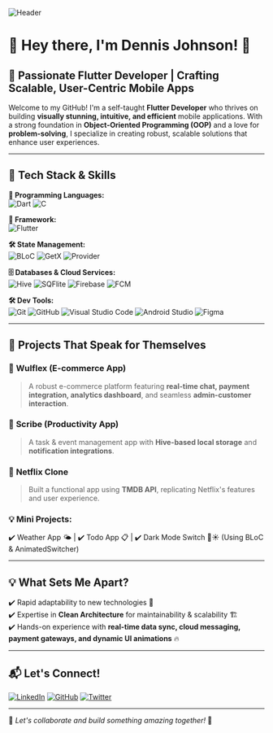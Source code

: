 ![Header](https://raw.githubusercontent.com/codex7teen/codex7teen/main/assets/banner.png)

# 👋 Hey there, I'm Dennis Johnson! 🚀

## 🌟 Passionate Flutter Developer | Crafting Scalable, User-Centric Mobile Apps

Welcome to my GitHub! I'm a self-taught **Flutter Developer** who thrives on building **visually stunning, intuitive, and efficient** mobile applications. With a strong foundation in **Object-Oriented Programming (OOP)** and a love for **problem-solving**, I specialize in creating robust, scalable solutions that enhance user experiences.

---

## 🔧 Tech Stack & Skills

**🚀 Programming Languages:**  
![Dart](https://img.shields.io/badge/Dart-0175C2?style=for-the-badge&logo=dart&logoColor=white) ![C](https://img.shields.io/badge/C-00599C?style=for-the-badge&logo=c&logoColor=white)

**📱 Framework:**  
![Flutter](https://img.shields.io/badge/Flutter-02569B?style=for-the-badge&logo=flutter&logoColor=white)

**🛠️ State Management:**  
![BLoC](https://img.shields.io/badge/BLoC-41C1F3?style=for-the-badge) ![GetX](https://img.shields.io/badge/GetX-FFDD00?style=for-the-badge) ![Provider](https://img.shields.io/badge/Provider-FF6D00?style=for-the-badge)

**🗄️ Databases & Cloud Services:**  
![Hive](https://img.shields.io/badge/Hive-FF6F00?style=for-the-badge) ![SQFlite](https://img.shields.io/badge/SQFlite-003B57?style=for-the-badge) ![Firebase](https://img.shields.io/badge/Firebase-FFCA28?style=for-the-badge) ![FCM](https://img.shields.io/badge/FCM-FF5722?style=for-the-badge)

**🛠 Dev Tools:**  
![Git](https://img.shields.io/badge/Git-F05032?style=for-the-badge&logo=git&logoColor=white) ![GitHub](https://img.shields.io/badge/GitHub-181717?style=for-the-badge&logo=github&logoColor=white) ![Visual Studio Code](https://img.shields.io/badge/VS%20Code-007ACC?style=for-the-badge&logo=visual-studio-code&logoColor=white) ![Android Studio](https://img.shields.io/badge/Android%20Studio-3DDC84?style=for-the-badge&logo=android-studio&logoColor=white) ![Figma](https://img.shields.io/badge/Figma-F24E1E?style=for-the-badge&logo=figma&logoColor=white)

---

## 🚀 Projects That Speak for Themselves

### 🛒 **Wulflex** (E-commerce App)
> A robust e-commerce platform featuring **real-time chat, payment integration, analytics dashboard**, and seamless **admin-customer interaction**.

### 📝 **Scribe** (Productivity App)
> A task & event management app with **Hive-based local storage** and **notification integrations**.

### 🎥 **Netflix Clone**
> Built a functional app using **TMDB API**, replicating Netflix's features and user experience.

### 💡 **Mini Projects:**
✔️ Weather App 🌤️ | ✔️ Todo App 📋 | ✔️ Dark Mode Switch 🌙☀️ (Using BLoC & AnimatedSwitcher)

---

## 💡 What Sets Me Apart?
✔️ Rapid adaptability to new technologies 🚀  
✔️ Expertise in **Clean Architecture** for maintainability & scalability 🏗️  
✔️ Hands-on experience with **real-time data sync, cloud messaging, payment gateways, and dynamic UI animations** 🔥

---

## 📬 Let's Connect!

[![LinkedIn](https://img.shields.io/badge/LinkedIn-0A66C2?style=for-the-badge&logo=linkedin&logoColor=white)](https://www.linkedin.com/in/yourprofile) [![GitHub](https://img.shields.io/badge/GitHub-181717?style=for-the-badge&logo=github&logoColor=white)](https://github.com/yourusername)  [![Twitter](https://img.shields.io/badge/Twitter-1DA1F2?style=for-the-badge&logo=twitter&logoColor=white)](https://twitter.com/yourhandle)

---

🚀 _Let's collaborate and build something amazing together!_ 🚀
